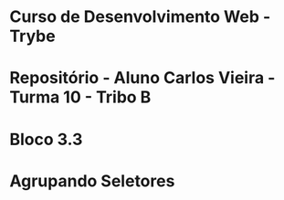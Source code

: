 # Curso de Desenvolvimento Web - Trybe
# Repositório - Aluno Carlos Vieira - Turma 10 - Tribo B
# Bloco 3.3
# Agrupando Seletores